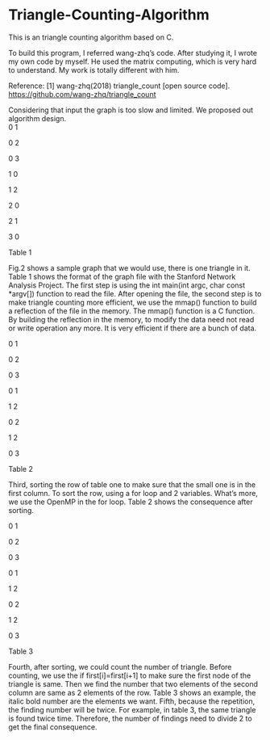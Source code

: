 # Triangle-Counting-Algorithm

This is an triangle counting algorithm based on C. 

To build this program, I referred wang-zhq’s code. After studying it, I wrote my own code by myself. He used the matrix computing, which is very hard to understand. My work is totally different with him. 

Reference:
[1] wang-zhq(2018) triangle_count [open source code]. https://github.com/wang-zhq/triangle_count



Considering that input the graph is too slow and limited. We proposed out algorithm design.   
 0	1
 
 0	2
 
 0	3
 
 1	0
 
 1 	2
 
 2	0
 
 2	1
 
 3	0
 
 Table 1

Fig.2 shows a sample graph that we would use, there is one triangle in it. Table 1 shows the format of the graph file with the Stanford Network Analysis Project. 
The first step is using the int main(int argc, char const *argv[]) function to read the file. 
After opening the file, the second step is to make triangle counting more efficient, we use the mmap() function to build a reflection of the file in the memory. The mmap() function is a C function. By building the reflection in the memory, to modify the data need not read or write operation any more. It is very efficient if there are a bunch of data. 


0	1

0	2

0	3

0	1

1	2

0	2

1	2

0	3

Table 2

Third, sorting the row of table one to make sure that the small one is in the first column. To sort the row, using a for loop and 2 variables. What’s more, we use the OpenMP in the for loop. Table 2 shows the consequence after sorting. 


0	1

0	2

0	3

0	1

1	2

0	2

1	2

0	3

Table 3

Fourth, after sorting, we could count the number of triangle. Before counting, we use the if  first[i]=first[i+1] to make sure the first node of the triangle is same. Then we find the number that two elements of the second column are same as 2 elements of the row. Table 3 shows an example, the italic bold number are the elements we want. 
Fifth, because the repetition, the finding number will be twice. For example, in table 3, the same triangle is found twice time. Therefore, the number of findings need to divide 2 to get the final consequence. 

